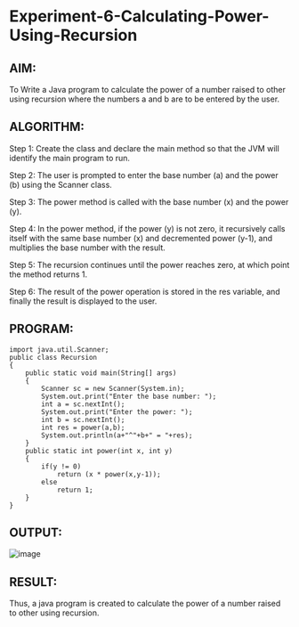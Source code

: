 # Experiment-6-Calculating-Power-Using-Recursion
## AIM:
To Write a Java program to calculate the power of a number raised to other using recursion where the numbers a and b are to be entered by the user.

## ALGORITHM:
Step 1:
Create the class and declare the main method so that the JVM will identify the main program to run.

Step 2:
The user is prompted to enter the base number (a) and the power (b) using the Scanner class.

Step 3:
The power method is called with the base number (x) and the power (y).

Step 4:
In the power method, if the power (y) is not zero, it recursively calls itself with the same base number (x) and decremented power (y-1), and multiplies the base number with the result.

Step 5:
The recursion continues until the power reaches zero, at which point the method returns 1.

Step 6:
The result of the power operation is stored in the res variable, and finally the result is displayed to the user.

## PROGRAM:
```
import java.util.Scanner;
public class Recursion
{
    public static void main(String[] args)
    {
        Scanner sc = new Scanner(System.in);
        System.out.print("Enter the base number: ");
        int a = sc.nextInt();
        System.out.print("Enter the power: ");
        int b = sc.nextInt();
        int res = power(a,b);
        System.out.println(a+"^"+b+" = "+res);
    }
    public static int power(int x, int y)
    {
        if(y != 0)
            return (x * power(x,y-1));
        else
            return 1;
    }
}
```
## OUTPUT:
![image](https://github.com/swethamohanraj/Experiment-6-Calculating-Power-Using-Recursion/assets/94228215/90794dc8-caa8-4d4d-9f5e-6bf2dd41572f)


## RESULT:
Thus, a java program is created to calculate the power of a number raised to other using recursion.
